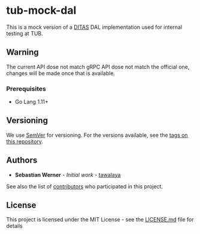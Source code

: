 # tub-mock-dal

This is a mock version of a [DITAS](https://ditas-project.eu) DAL implementation used for internal testing at TUB.

## Warning
The current API dose not match gRPC API dose not match the official one, changes will be made once that is available.

### Prerequisites

- Go Lang 1.11+


## Versioning

We use [SemVer](http://semver.org/) for versioning. For the versions available, see the [tags on this repository](https://github.com/tawalaya/http-print/tags). 

## Authors

* **Sebastian Werner** - *Initial work* - [tawalaya](https://github.com/tawalaya)

See also the list of [contributors](https://github.com/tawalaya/http-print/contributors) who participated in this project.

## License

This project is licensed under the MIT License - see the [LICENSE.md](LICENSE.md) file for details
